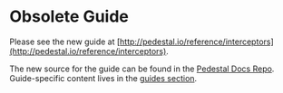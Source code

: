 <!--
 Copyright 2013 Relevance, Inc.
 Copyright 2014 Cognitect, Inc.

 The use and distribution terms for this software are covered by the
 Eclipse Public License 1.0 (http://opensource.org/licenses/eclipse-1.0)
 which can be found in the file epl-v10.html at the root of this distribution.

 By using this software in any fashion, you are agreeing to be bound by
 the terms of this license.

 You must not remove this notice, or any other, from this software.
-->

# Obsolete Guide

Please see the new guide at [http://pedestal.io/reference/interceptors](http://pedestal.io/reference/interceptors).

The new source for the guide can be found in the [Pedestal Docs Repo](https://github.com/pedestal/pedestal-docs).
Guide-specific content lives in the [guides section](https://github.com/pedestal/pedestal-docs/tree/master/content/guides).

